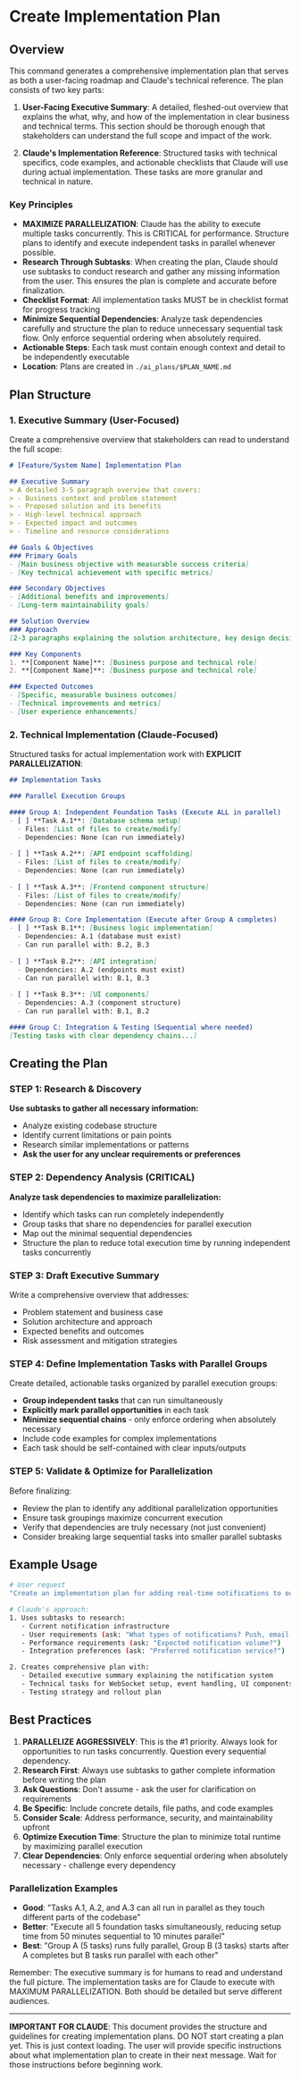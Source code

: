# Create Implementation Plan

## Overview
This command generates a comprehensive implementation plan that serves as both a user-facing roadmap and Claude's technical reference. The plan consists of two key parts:

1. **User-Facing Executive Summary**: A detailed, fleshed-out overview that explains the what, why, and how of the implementation in clear business and technical terms. This section should be thorough enough that stakeholders can understand the full scope and impact of the work.

2. **Claude's Implementation Reference**: Structured tasks with technical specifics, code examples, and actionable checklists that Claude will use during actual implementation. These tasks are more granular and technical in nature.

### Key Principles
- **MAXIMIZE PARALLELIZATION**: Claude has the ability to execute multiple tasks concurrently. This is CRITICAL for performance. Structure plans to identify and execute independent tasks in parallel whenever possible.
- **Research Through Subtasks**: When creating the plan, Claude should use subtasks to conduct research and gather any missing information from the user. This ensures the plan is complete and accurate before finalization.
- **Checklist Format**: All implementation tasks MUST be in checklist format for progress tracking
- **Minimize Sequential Dependencies**: Analyze task dependencies carefully and structure the plan to reduce unnecessary sequential task flow. Only enforce sequential ordering when absolutely required.
- **Actionable Steps**: Each task must contain enough context and detail to be independently executable
- **Location**: Plans are created in `./ai_plans/$PLAN_NAME.md`

## Plan Structure

### 1. Executive Summary (User-Focused)
Create a comprehensive overview that stakeholders can read to understand the full scope:

```markdown
# [Feature/System Name] Implementation Plan

## Executive Summary
> A detailed 3-5 paragraph overview that covers:
> - Business context and problem statement
> - Proposed solution and its benefits
> - High-level technical approach
> - Expected impact and outcomes
> - Timeline and resource considerations

## Goals & Objectives
### Primary Goals
- [Main business objective with measurable success criteria]
- [Key technical achievement with specific metrics]

### Secondary Objectives
- [Additional benefits and improvements]
- [Long-term maintainability goals]

## Solution Overview
### Approach
[2-3 paragraphs explaining the solution architecture, key design decisions, and rationale]

### Key Components
1. **[Component Name]**: [Business purpose and technical role]
2. **[Component Name]**: [Business purpose and technical role]

### Expected Outcomes
- [Specific, measurable business outcomes]
- [Technical improvements and metrics]
- [User experience enhancements]
```

### 2. Technical Implementation (Claude-Focused)
Structured tasks for actual implementation work with **EXPLICIT PARALLELIZATION**:

```markdown
## Implementation Tasks

### Parallel Execution Groups

#### Group A: Independent Foundation Tasks (Execute ALL in parallel)
- [ ] **Task A.1**: [Database schema setup]
  - Files: [List of files to create/modify]
  - Dependencies: None (can run immediately)
  
- [ ] **Task A.2**: [API endpoint scaffolding]
  - Files: [List of files to create/modify]
  - Dependencies: None (can run immediately)
  
- [ ] **Task A.3**: [Frontend component structure]
  - Files: [List of files to create/modify]
  - Dependencies: None (can run immediately)

#### Group B: Core Implementation (Execute after Group A completes)
- [ ] **Task B.1**: [Business logic implementation]
  - Dependencies: A.1 (database must exist)
  - Can run parallel with: B.2, B.3
  
- [ ] **Task B.2**: [API integration]
  - Dependencies: A.2 (endpoints must exist)
  - Can run parallel with: B.1, B.3
  
- [ ] **Task B.3**: [UI components]
  - Dependencies: A.3 (component structure)
  - Can run parallel with: B.1, B.2

#### Group C: Integration & Testing (Sequential where needed)
[Testing tasks with clear dependency chains...]
```

## Creating the Plan

### STEP 1: Research & Discovery
**Use subtasks to gather all necessary information:**
- Analyze existing codebase structure
- Identify current limitations or pain points
- Research similar implementations or patterns
- **Ask the user for any unclear requirements or preferences**

### STEP 2: Dependency Analysis (CRITICAL)
**Analyze task dependencies to maximize parallelization:**
- Identify which tasks can run completely independently
- Group tasks that share no dependencies for parallel execution
- Map out the minimal sequential dependencies
- Structure the plan to reduce total execution time by running independent tasks concurrently

### STEP 3: Draft Executive Summary
Write a comprehensive overview that addresses:
- Problem statement and business case
- Solution architecture and approach
- Expected benefits and outcomes
- Risk assessment and mitigation strategies

### STEP 4: Define Implementation Tasks with Parallel Groups
Create detailed, actionable tasks organized by parallel execution groups:
- **Group independent tasks** that can run simultaneously
- **Explicitly mark parallel opportunities** in each task
- **Minimize sequential chains** - only enforce ordering when absolutely necessary
- Include code examples for complex implementations
- Each task should be self-contained with clear inputs/outputs

### STEP 5: Validate & Optimize for Parallelization
Before finalizing:
- Review the plan to identify any additional parallelization opportunities
- Ensure task groupings maximize concurrent execution
- Verify that dependencies are truly necessary (not just convenient)
- Consider breaking large sequential tasks into smaller parallel subtasks

## Example Usage

```bash
# User request
"Create an implementation plan for adding real-time notifications to our app"

# Claude's approach:
1. Uses subtasks to research:
   - Current notification infrastructure
   - User requirements (ask: "What types of notifications? Push, email, in-app?")
   - Performance requirements (ask: "Expected notification volume?")
   - Integration preferences (ask: "Preferred notification service?")

2. Creates comprehensive plan with:
   - Detailed executive summary explaining the notification system
   - Technical tasks for WebSocket setup, event handling, UI components
   - Testing strategy and rollout plan
```

## Best Practices

1. **PARALLELIZE AGGRESSIVELY**: This is the #1 priority. Always look for opportunities to run tasks concurrently. Question every sequential dependency.
2. **Research First**: Always use subtasks to gather complete information before writing the plan
3. **Ask Questions**: Don't assume - ask the user for clarification on requirements
4. **Be Specific**: Include concrete details, file paths, and code examples
5. **Consider Scale**: Address performance, security, and maintainability upfront
6. **Optimize Execution Time**: Structure the plan to minimize total runtime by maximizing parallel execution
7. **Clear Dependencies**: Only enforce sequential ordering when absolutely necessary - challenge every dependency

### Parallelization Examples
- **Good**: "Tasks A.1, A.2, and A.3 can all run in parallel as they touch different parts of the codebase"
- **Better**: "Execute all 5 foundation tasks simultaneously, reducing setup time from 50 minutes sequential to 10 minutes parallel"
- **Best**: "Group A (5 tasks) runs fully parallel, Group B (3 tasks) starts after A completes but B tasks run parallel with each other"

Remember: The executive summary is for humans to read and understand the full picture. The implementation tasks are for Claude to execute with MAXIMUM PARALLELIZATION. Both should be detailed but serve different audiences.

---

**IMPORTANT FOR CLAUDE**: This document provides the structure and guidelines for creating implementation plans. DO NOT start creating a plan yet. This is just context loading. The user will provide specific instructions about what implementation plan to create in their next message. Wait for those instructions before beginning work.
